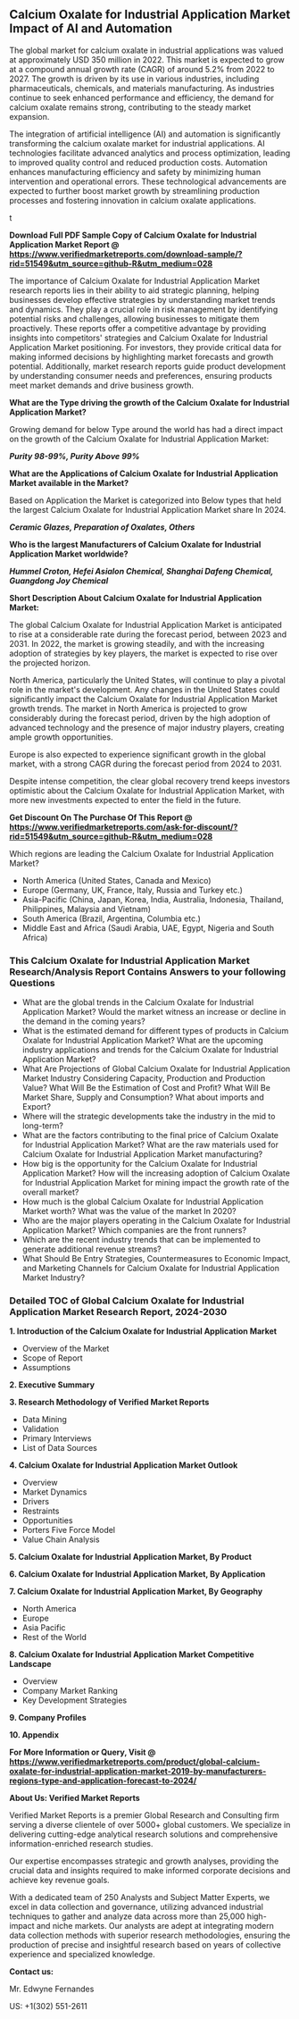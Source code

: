 <h2>Calcium Oxalate for Industrial Application Market Impact of AI and Automation</h2><p>The global market for calcium oxalate in industrial applications was valued at approximately USD 350 million in 2022. This market is expected to grow at a compound annual growth rate (CAGR) of around 5.2% from 2022 to 2027. The growth is driven by its use in various industries, including pharmaceuticals, chemicals, and materials manufacturing. As industries continue to seek enhanced performance and efficiency, the demand for calcium oxalate remains strong, contributing to the steady market expansion.</p><p>The integration of artificial intelligence (AI) and automation is significantly transforming the calcium oxalate market for industrial applications. AI technologies facilitate advanced analytics and process optimization, leading to improved quality control and reduced production costs. Automation enhances manufacturing efficiency and safety by minimizing human intervention and operational errors. These technological advancements are expected to further boost market growth by streamlining production processes and fostering innovation in calcium oxalate applications.</p>t</p><p id="" class=""><strong>Download Full PDF Sample Copy of Calcium Oxalate for Industrial Application Market Report @ <a href="https://www.verifiedmarketreports.com/download-sample/?rid=51549&utm_source=github-R&utm_medium=028" target="_blank">https://www.verifiedmarketreports.com/download-sample/?rid=51549&utm_source=github-R&utm_medium=028</a></strong></p><p>The importance of&nbsp;Calcium Oxalate for Industrial Application Market research reports lies in their ability to aid strategic planning, helping businesses develop effective strategies by understanding market trends and dynamics. They play a crucial role in risk management by identifying potential risks and challenges, allowing businesses to mitigate them proactively. These reports offer a competitive advantage by providing insights into competitors' strategies and Calcium Oxalate for Industrial Application Market positioning. For investors, they provide critical data for making informed decisions by highlighting market forecasts and growth potential. Additionally, market research reports guide product development by understanding consumer needs and preferences, ensuring products meet market demands and drive business growth.</p><p><strong>What are the&nbsp;Type driving the growth of the Calcium Oxalate for Industrial Application Market?</strong></p><p id="" class="">Growing demand for below Type around the world has had a direct impact on the growth of the Calcium Oxalate for Industrial Application Market:</p><em><strong>Purity 98-99%, Purity Above 99%</strong></em></p><strong>What are the&nbsp;Applications&nbsp;of Calcium Oxalate for Industrial Application Market available in the Market?</strong></p><p id="" class="">Based on Application the Market is categorized into Below types that held the largest Calcium Oxalate for Industrial Application Market share In 2024.</p><em><strong>Ceramic Glazes, Preparation of Oxalates, Others</strong></em></p><strong>Who is the largest Manufacturers of Calcium Oxalate for Industrial Application Market worldwide?</strong></p><p><em><strong>Hummel Croton, Hefei Asialon Chemical, Shanghai Dafeng Chemical, Guangdong Joy Chemical</strong></em></p><p id="" class=""><strong>Short Description About Calcium Oxalate for Industrial Application Market:</strong></p><p>The global Calcium Oxalate for Industrial Application Market is anticipated to rise at a considerable rate during the forecast period, between 2023 and 2031. In 2022, the market is growing steadily, and with the increasing adoption of strategies by key players, the market is expected to rise over the projected horizon.</p><p>North America, particularly the United States, will continue to play a pivotal role in the market's development. Any changes in the United States could significantly impact the Calcium Oxalate for Industrial Application Market growth trends. The market in North America is projected to grow considerably during the forecast period, driven by the high adoption of advanced technology and the presence of major industry players, creating ample growth opportunities.</p><p>Europe is also expected to experience significant growth in the global market, with a strong CAGR during the forecast period from 2024 to 2031.</p><p>Despite intense competition, the clear global recovery trend keeps investors optimistic about the Calcium Oxalate for Industrial Application Market, with more new investments expected to enter the field in the future.</p><p id="" class=""><strong>Get Discount On The Purchase Of This Report @ <a href="https://www.verifiedmarketreports.com/ask-for-discount/?rid=51549&utm_source=github-R&utm_medium=028" target="_blank">https://www.verifiedmarketreports.com/ask-for-discount/?rid=51549&utm_source=github-R&utm_medium=028</a></strong></p>Which regions are leading the Calcium Oxalate for Industrial Application Market?</p><ul><li>North America (United States, Canada and Mexico)</li><li>Europe (Germany, UK, France, Italy, Russia and Turkey etc.)</li><li>Asia-Pacific (China, Japan, Korea, India, Australia, Indonesia, Thailand, Philippines, Malaysia and Vietnam)</li><li>South America (Brazil, Argentina, Columbia etc.)</li><li>Middle East and Africa (Saudi Arabia, UAE, Egypt, Nigeria and South Africa)</li></ul><h3 id="" class="">This Calcium Oxalate for Industrial Application Market Research/Analysis Report Contains Answers to your following Questions</h3><ul><li>What are the global trends in the Calcium Oxalate for Industrial Application Market? Would the market witness an increase or decline in the demand in the coming years?</li><li>What is the estimated demand for different types of products in Calcium Oxalate for Industrial Application Market? What are the upcoming industry applications and trends for the Calcium Oxalate for Industrial Application Market?</li><li>What Are Projections of Global Calcium Oxalate for Industrial Application Market Industry Considering Capacity, Production and Production Value? What Will Be the Estimation of Cost and Profit? What Will Be Market Share, Supply and Consumption? What about imports and Export?</li><li>Where will the strategic developments take the industry in the mid to long-term?</li><li>What are the factors contributing to the final price of Calcium Oxalate for Industrial Application Market? What are the raw materials used for Calcium Oxalate for Industrial Application Market manufacturing?</li><li>How big is the opportunity for the Calcium Oxalate for Industrial Application Market? How will the increasing adoption of Calcium Oxalate for Industrial Application Market for mining impact the growth rate of the overall market?</li><li>How much is the global Calcium Oxalate for Industrial Application Market worth? What was the value of the market In 2020?</li><li>Who are the major players operating in the Calcium Oxalate for Industrial Application Market? Which companies are the front runners?</li><li>Which are the recent industry trends that can be implemented to generate additional revenue streams?</li><li>What Should Be Entry Strategies, Countermeasures to Economic Impact, and Marketing Channels for Calcium Oxalate for Industrial Application Market Industry?</li></ul><h3 id="" class="">Detailed TOC of Global Calcium Oxalate for Industrial Application Market Research Report, 2024-2030</h3><p id="" class=""><strong>1. Introduction of the Calcium Oxalate for Industrial Application Market</strong></p><ul><li>Overview of the Market</li><li>Scope of Report</li><li>Assumptions</li></ul><p id="" class=""><strong>2. Executive Summary</strong></p><p id="" class=""><strong>3. Research Methodology of Verified Market Reports</strong></p><ul><li>Data Mining</li><li>Validation</li><li>Primary Interviews</li><li>List of Data Sources</li></ul><p id="" class=""><strong>4. Calcium Oxalate for Industrial Application Market Outlook</strong></p><ul><li>Overview</li><li>Market Dynamics</li><li>Drivers</li><li>Restraints</li><li>Opportunities</li><li>Porters Five Force Model</li><li>Value Chain Analysis</li></ul><p id="" class=""><strong>5. Calcium Oxalate for Industrial Application Market, By Product</strong></p><p id="" class=""><strong>6. Calcium Oxalate for Industrial Application Market, By Application</strong></p><p id="" class=""><strong>7. Calcium Oxalate for Industrial Application Market, By Geography</strong></p><ul><li>North America</li><li>Europe</li><li>Asia Pacific</li><li>Rest of the World</li></ul><p id="" class=""><strong>8. Calcium Oxalate for Industrial Application Market Competitive Landscape</strong></p><ul><li>Overview</li><li>Company Market Ranking</li><li>Key Development Strategies</li></ul><p id="" class=""><strong>9. Company Profiles</strong></p><p id="" class=""><strong>10. Appendix</strong></p><p id="" class=""><strong>For More Information or Query, Visit @ <a href="https://www.verifiedmarketreports.com/product/global-calcium-oxalate-for-industrial-application-market-2019-by-manufacturers-regions-type-and-application-forecast-to-2024/" target="_blank">https://www.verifiedmarketreports.com/product/global-calcium-oxalate-for-industrial-application-market-2019-by-manufacturers-regions-type-and-application-forecast-to-2024/</a></strong></p><p id="" class=""><strong>About Us: Verified Market Reports</strong></p><p id="" class="">Verified Market Reports is a premier Global Research and Consulting firm serving a diverse clientele of over 5000+ global customers. We specialize in delivering cutting-edge analytical research solutions and comprehensive information-enriched research studies.</p><p id="" class="">Our expertise encompasses strategic and growth analyses, providing the crucial data and insights required to make informed corporate decisions and achieve key revenue goals.</p><p id="" class="">With a dedicated team of 250 Analysts and Subject Matter Experts, we excel in data collection and governance, utilizing advanced industrial techniques to gather and analyze data across more than 25,000 high-impact and niche markets. Our analysts are adept at integrating modern data collection methods with superior research methodologies, ensuring the production of precise and insightful research based on years of collective experience and specialized knowledge.</p><p id="" class=""><strong>Contact us:</strong></p><p id="" class="">Mr. Edwyne Fernandes</p><p id="" class="">US: +1(302) 551-2611</p>